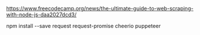 https://www.freecodecamp.org/news/the-ultimate-guide-to-web-scraping-with-node-js-daa2027dcd3/

npm install --save request request-promise cheerio puppeteer

